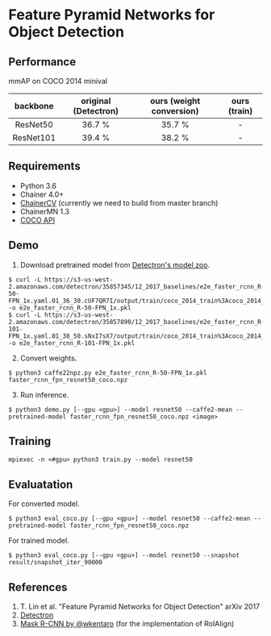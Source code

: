 # Feature Pyramid Networks for Object Detection

## Performance

mmAP on COCO 2014 minival

| backbone | original (Detectron) | ours (weight conversion) | ours (train) |
|:-:|:-:|:-:|:-:|
| ResNet50 | 36.7 % | 35.7 % | - |
| ResNet101 | 39.4 % | 38.2 % | - |

## Requirements

- Python 3.6
- Chainer 4.0+
- [ChainerCV](https://github.com/chainer/chainercv) (currently we need to build from master branch)
- ChainerMN 1.3
- [COCO API](https://github.com/cocodataset/cocoapi)


## Demo

1. Download pretrained model from [Detectron's model zoo](https://github.com/facebookresearch/Detectron/blob/master/MODEL_ZOO.md#end-to-end-faster--mask-r-cnn-baselines).
```
$ curl -L https://s3-us-west-2.amazonaws.com/detectron/35857345/12_2017_baselines/e2e_faster_rcnn_R-50-FPN_1x.yaml.01_36_30.cUF7QR7I/output/train/coco_2014_train%3Acoco_2014_valminusminival/generalized_rcnn/model_final.pkl -o e2e_faster_rcnn_R-50-FPN_1x.pkl
$ curl -L https://s3-us-west-2.amazonaws.com/detectron/35857890/12_2017_baselines/e2e_faster_rcnn_R-101-FPN_1x.yaml.01_38_50.sNxI7sX7/output/train/coco_2014_train%3Acoco_2014_valminusminival/generalized_rcnn/model_final.pkl -o e2e_faster_rcnn_R-101-FPN_1x.pkl
```

2. Convert weights.
```
$ python3 caffe22npz.py e2e_faster_rcnn_R-50-FPN_1x.pkl faster_rcnn_fpn_resnet50_coco.npz
```

3. Run inference.
```
$ python3 demo.py [--gpu <gpu>] --model resnet50 --caffe2-mean --pretrained-model faster_rcnn_fpn_resnet50_coco.npz <image>
```

## Training
```
mpiexec -n <#gpu> python3 train.py --model resnet50
```

## Evaluatation
For converted model.
```
$ python3 eval_coco.py [--gpu <gpu>] --model resnet50 --caffe2-mean --pretrained-model faster_rcnn_fpn_resnet50_coco.npz
```

For trained model.
```
$ python3 eval_coco.py [--gpu <gpu>] --model resnet50 --snapshot result/snapshot_iter_90000
```

## References
1. T. Lin et al. "Feature Pyramid Networks for Object Detection" arXiv 2017
2. [Detectron](https://github.com/facebookresearch/Detectron)
3. [Mask R-CNN by @wkentaro](https://github.com/wkentaro/chainer-mask-rcnn) (for the implementation of RoIAlign)
